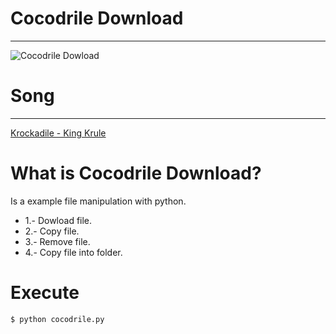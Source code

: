 # Cocodrile Download

-----
![Cocodrile Dowload](http://am-elsalv-cdn.agilecontents.com/resources/jpg/6/4/1464719079046.jpg)

# Song
-----
[Krockadile - King Krule](https://www.youtube.com/watch?v=Z3zkmiCG7WE)

# What is Cocodrile Download?
Is a example file manipulation with python.

* 1.- Dowload file.
* 2.- Copy file.
* 3.- Remove file.
* 4.- Copy file into folder.

# Execute

```{r, engine='bash', count_lines}
$ python cocodrile.py
```
